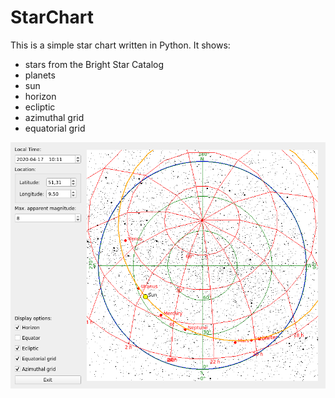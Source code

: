 # StarChart

This is a simple star chart written in Python.
It shows:

- stars from the Bright Star Catalog
- planets
- sun
- horizon
- ecliptic
- azimuthal grid
- equatorial grid


![Screenshot](doc/screenshot01.png)

